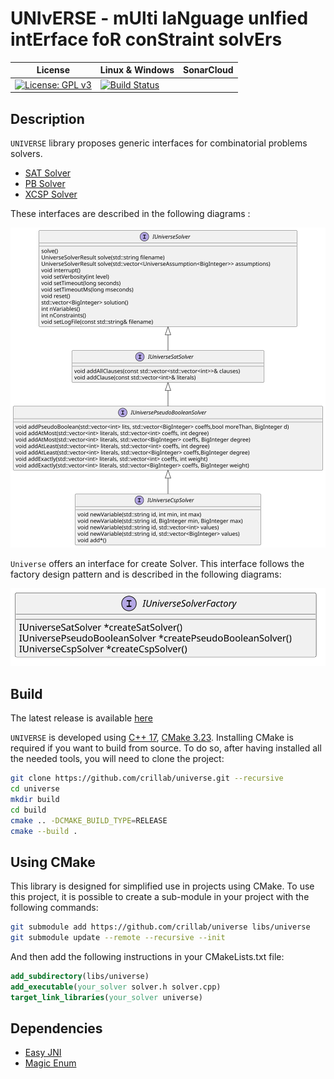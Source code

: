# UNIvERSE - mUlti laNguage unIfied intErface foR conStraint solvErs

| License | Linux                                                                                                                                                         & Windows | SonarCloud |
| -------- |--------------------------------------------------------------------------------------------------------------------------------------------------------------- |-------- |
| [![License: GPL v3](https://img.shields.io/badge/License-GPL%20v3-blue.svg)](http://www.gnu.org/licenses/gpl-3.0)     | [![Build Status](https://github.com/crillab/universe/actions/workflows/cmake.yml/badge.svg)](https://github.com/crillab/universe/actions/workflows/cmake.yml) |    |

## Description
 
`UNIVERSE` library proposes generic interfaces for combinatorial problems solvers. 

- [SAT Solver](universe/include/sat/IUniverseSatSolver.hpp)
- [PB Solver](universe/include/pb/IUniversePseudoBooleanSolver.hpp)
- [XCSP Solver](universe/include/csp/IUniverseCspSolver.hpp) 

These interfaces are described in the following diagrams :

![Solvers Interface](./doc/diagrams/solverinterface.svg)

`Universe` offers an interface for create Solver. This interface follows the factory design pattern and is described
in the following diagrams: 

![factory](./doc/diagrams/factory.svg)

## Build

The latest release is available [here](https://github.com/crillab/universe/releases/latest)

`UNIVERSE` is developed using [C++ 17](https://en.cppreference.com/w/cpp/17),
[CMake 3.23](https://cmake.org/).
Installing CMake is required if you want to build from source.
To do so, after having installed all the needed tools, you will need to clone
the project:

```bash
git clone https://github.com/crillab/universe.git --recursive
cd universe
mkdir build
cd build 
cmake .. -DCMAKE_BUILD_TYPE=RELEASE
cmake --build . 
```

## Using CMake

This library is designed for simplified use in projects using CMake. To use this project, it is possible to
create a sub-module in your project with the following commands:

```bash
git submodule add https://github.com/crillab/universe libs/universe
git submodule update --remote --recursive --init
```

And then add the following instructions in your CMakeLists.txt file:

```cmake
add_subdirectory(libs/universe)
add_executable(your_solver solver.h solver.cpp)
target_link_libraries(your_solver universe)
```

## Dependencies 

- [Easy JNI](https://github.com/crillab/easyjni)
- [Magic Enum](https://github.com/Neargye/magic_enum)

